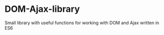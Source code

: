 # DOM-Ajax-library
Small library with useful functions for working with DOM and Ajax written in ES6
